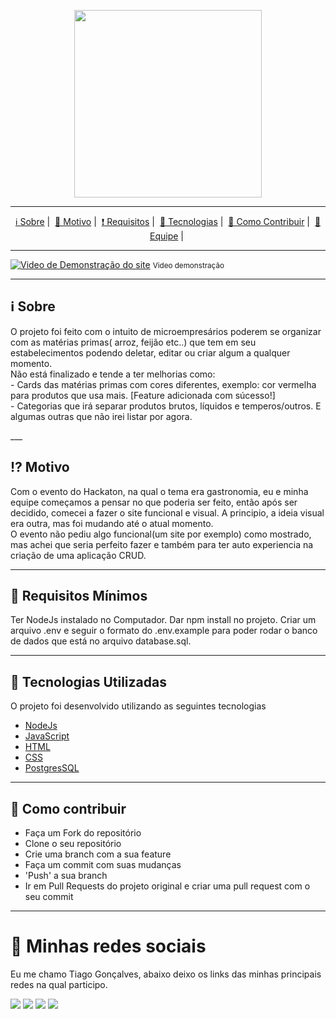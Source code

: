 <p align="center">
  <img src="https://gyazo.com/642880554af0817df69c6cbd20644de7.png" width="300" heigth="300">
</p>

___

<p align="center">
  <a href="#information_source-sobre">ℹ Sobre</a>&nbsp;|&nbsp;
  <a href="#interrobang-motivo">💜 Motivo</a>&nbsp;|&nbsp;
  <a href="#seedling-requisitos-mínimos">❗ Requisitos</a>&nbsp;|&nbsp; 
  <a href="#rocket-tecnologias-utilizadas">🚀 Tecnologias</a>&nbsp;|&nbsp;
  <a href="#link-como-contribuir">🔗 Como Contribuir</a>&nbsp;|&nbsp;
  <a href="#iphone-minhas-equipe">📱 Equipe</a>&nbsp;|&nbsp;
</p>

___

[![Video de Demonstração do site](https://i.gyazo.com/2f24122ca6a5d613bd252d2a2cd0ba18.gif)](https://gyazo.com/2f24122ca6a5d613bd252d2a2cd0ba18)
<small>Video demonstração</small>
___

## :information_source: Sobre

<p>
O projeto foi feito com o intuito de  microempresários poderem se organizar com as matérias primas( arroz, feijão etc..) que tem em seu estabelecimentos podendo deletar, editar ou criar algum a qualquer momento. <br>
Não está finalizado e tende a ter melhorias como:
<br>
- Cards das matérias primas com cores diferentes, exemplo: cor vermelha para produtos que usa mais. [Feature adicionada com súcesso!]
<br>
- Categorias que irá separar produtos brutos, líquidos e temperos/outros.
E algumas outras que não irei listar por agora.
</p>
___

## :interrobang: Motivo

<p>
Com o evento do Hackaton, na qual o tema era gastronomia, eu e minha equipe começamos a pensar no que poderia ser feito, então após ser decidido, comecei a fazer o site funcional e visual. A principio, a ideia visual era outra, mas foi mudando até o atual momento. <br>
O evento não pediu algo funcional(um site por exemplo) como mostrado, mas achei que seria perfeito fazer e também para ter auto experiencia na criação de uma aplicação CRUD.
</p>

___

## :seedling: Requisitos Mínimos

Ter NodeJs instalado no Computador.
Dar npm install no projeto.
Criar um arquivo .env e seguir o formato do .env.example para poder rodar o banco de dados que está no arquivo database.sql.

___

## :rocket: Tecnologias Utilizadas 

O projeto foi desenvolvido utilizando as seguintes tecnologias

- <a href=""> NodeJs </a>
- <a href=""> JavaScript </a>
- <a href=""> HTML </a>
- <a href=""> CSS </a>
- <a href=""> PostgresSQL </a>

___

## :link: Como contribuir 

- Faça um Fork do repositório
- Clone o seu repositório
- Crie uma branch com a sua feature
- Faça um commit com suas mudanças
- 'Push' a sua branch
- Ir em Pull Requests do projeto original e criar uma pull request com o seu commit

___

<div align="left">
  <h1 id="rede-social">📱 Minhas redes sociais</h1>
  <p> Eu me chamo Tiago Gonçalves, abaixo deixo os links das minhas principais redes na qual participo.
  </p>

  [![](https://img.shields.io/badge/-Github-434140)](https://github.com/Tiaguin061)
  [![](https://img.shields.io/badge/-Linkedin-3DC3C9)](https://www.linkedin.com/in/tiagogoncalves200428/)
  [![](https://img.shields.io/badge/-Instagram-EA3C7A)](https://www.instagram.com/tiaguinho_gon1/?hl=pt-br)
  [![](https://img.shields.io/badge/-Discord-5276f2)](https://discord.com/users/586186122611130368)

</div>

</br>
